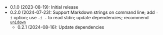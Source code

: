 * 0.1.0 (2023-08-19): Initial release
* 0.2.0 (2024-07-23): Support Markdown strings on command line; add `-i` option; use `-i -` to read
  stdin; update dependencies; recommend [`unidown`]
    * 0.2.1 (2024-08-16): Update dependencies

[`unidown`]: https://crates.io/crates/unidown

